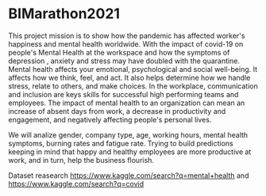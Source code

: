# BIMarathon2021
This project mission is to show how the pandemic has affected worker's happiness and mental health worldwide.
With the impact of covid-19 on people's Mental Health at the workspace and how the symptoms of depression , anxiety and stress may have doubled with the quarantine. 
Mental health affects your emotional, psychological and social well-being. It affects how we think, feel, and act. It also helps determine how we handle stress, relate to others, and make choices. In the workplace, communication and inclusion are keys skills for successful high performing teams and employees. The impact of mental health to an organization can mean an increase of absent days from work, a decrease in productivity and engagement, and negatively affecting people's personal lives.

We will analize gender, company type, age, working hours, mental health symptoms, burning rates and fatigue rate. Trying to build predictions keeping in mind that happy and healthy employees are more productive at work, and in turn, help the business flourish.


Dataset reasearch https://www.kaggle.com/search?q=mental+health and https://www.kaggle.com/search?q=covid
